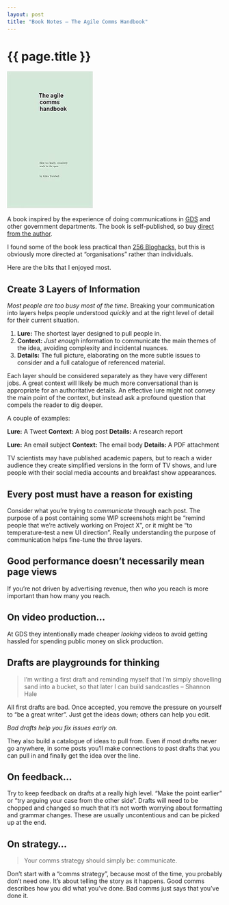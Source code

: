 ```yaml
---
layout: post
title: "Book Notes – The Agile Comms Handbook"
---
```


# {{ page.title }}

![Book Cover of The Agile Comms Handbook](/images/posts/the-agile-comms-handbook.jpg)

A book inspired by the experience of doing communications in [GDS](https://gds.blog.gov.uk/) and other government departments. The book is self-published, so buy [direct from the author](https://agilecommshandbook.com/).

I found some of the book less practical than [256 Bloghacks](/2020/04/05/book-notes-256-bloghacks/), but this is obviously more directed at “organisations” rather than individuals.

Here are the bits that I enjoyed most.

## Create 3 Layers of Information

_Most people are too busy most of the time._ Breaking your communication into layers helps people understood _quickly_ and at the right level of detail for their current situation.

1. **Lure:** The shortest layer designed to pull people in.
2. **Context:** _Just enough_ information to communicate the main themes of the idea, avoiding complexity and incidental nuances.
3. **Details:** The full picture, elaborating on the more subtle issues to consider and a full catalogue of referenced material.

Each layer should be considered separately as they have very different jobs. A great context will likely be much more conversational than is appropriate for an authoritative details. An effective lure might not convey the main point of the context, but instead ask a profound question that compels the reader to dig deeper.

A couple of examples:

**Lure:** A Tweet
**Context:** A blog post
**Details:** A research report

**Lure:** An email subject
**Context:** The email body
**Details:** A PDF attachment

TV scientists may have published academic papers, but to reach a wider audience they create simplified versions in the form of TV shows, and lure people with their social media accounts and breakfast show appearances.

## Every post must have a reason for existing

Consider what you’re trying to _communicate_ through each post. The purpose of a post containing some WIP screenshots might be “remind people that we’re actively working on Project X”, or it might be “to temperature-test a new UI direction”. Really understanding the purpose of communication helps fine-tune the three layers.

## Good performance doesn’t necessarily mean page views

If you’re not driven by advertising revenue, then _who_ you reach is more important than how many you reach.

## On video production…

At GDS they intentionally made cheaper _looking_ videos to avoid getting hassled for spending public money on slick production.

## Drafts are playgrounds for thinking

> I’m writing a first draft and reminding myself that I’m simply shovelling sand into a bucket, so that later I can build sandcastles – Shannon Hale

All first drafts are bad. Once accepted, you remove the pressure on yourself to “be a great writer”. Just get the ideas down; others can help you edit.

_Bad drafts help you fix issues early on._

They also build a catalogue of ideas to pull from. Even if most drafts never go anywhere, in some posts you’ll make connections to past drafts that you can pull in and finally get the idea over the line.

## On feedback…

Try to keep feedback on drafts at a really high level. “Make the point earlier” or “try arguing your case from the other side”. Drafts will need to be chopped and changed so much that it’s not worth worrying about formatting and grammar changes. These are usually uncontentious and can be picked up at the end.

## On strategy…

> Your comms strategy should simply be: communicate.

Don’t start with a “comms strategy”, because most of the time, you probably don’t need one. It’s about telling the story as it happens. Good comms describes how you did what you’ve done. Bad comms just says that you’ve done it.
